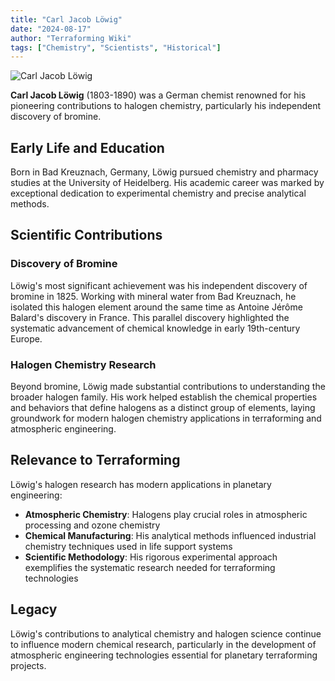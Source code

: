 ```yaml
---
title: "Carl Jacob Löwig"
date: "2024-08-17"
author: "Terraforming Wiki"
tags: ["Chemistry", "Scientists", "Historical"]
---
```


![Carl Jacob Löwig](https://upload.wikimedia.org/wikipedia/commons/0/02/Carl_Jacob_Loewig_%281803-1890%29.jpg)

**Carl Jacob Löwig** (1803-1890) was a German chemist renowned for his pioneering contributions to halogen chemistry, particularly his independent discovery of bromine.

## Early Life and Education

Born in Bad Kreuznach, Germany, Löwig pursued chemistry and pharmacy studies at the University of Heidelberg. His academic career was marked by exceptional dedication to experimental chemistry and precise analytical methods.

## Scientific Contributions

### Discovery of Bromine

Löwig's most significant achievement was his independent discovery of bromine in 1825. Working with mineral water from Bad Kreuznach, he isolated this halogen element around the same time as Antoine Jérôme Balard's discovery in France. This parallel discovery highlighted the systematic advancement of chemical knowledge in early 19th-century Europe.

### Halogen Chemistry Research

Beyond bromine, Löwig made substantial contributions to understanding the broader halogen family. His work helped establish the chemical properties and behaviors that define halogens as a distinct group of elements, laying groundwork for modern halogen chemistry applications in terraforming and atmospheric engineering.

## Relevance to Terraforming

Löwig's halogen research has modern applications in planetary engineering:

- **Atmospheric Chemistry**: Halogens play crucial roles in atmospheric processing and ozone chemistry
- **Chemical Manufacturing**: His analytical methods influenced industrial chemistry techniques used in life support systems
- **Scientific Methodology**: His rigorous experimental approach exemplifies the systematic research needed for terraforming technologies

## Legacy

Löwig's contributions to analytical chemistry and halogen science continue to influence modern chemical research, particularly in the development of atmospheric engineering technologies essential for planetary terraforming projects.
